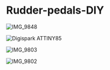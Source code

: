 # Rudder-pedals-DIY

![IMG_9848](https://github.com/user-attachments/assets/490f6a99-4cde-4c29-9a2e-d3adc3645e25)

![Digispark ATTINY85](https://github.com/user-attachments/assets/fff2a24f-00ff-4851-a462-f5414d9c3e4c)

![IMG_9803](https://github.com/user-attachments/assets/6400bc8a-1f8a-4b2b-b2ed-f92a4f103f52)

![IMG_9802](https://github.com/user-attachments/assets/2f718657-25b1-4bc2-81aa-9382b5937213)

